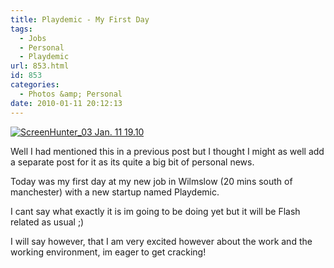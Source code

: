 ```yaml
---
title: Playdemic - My First Day
tags:
  - Jobs
  - Personal
  - Playdemic
url: 853.html
id: 853
categories:
  - Photos &amp; Personal
date: 2010-01-11 20:12:13
---
```


[![](https://mikecann.co.uk/wp-content/uploads/2010/01/ScreenHunter_03-Jan.-11-19.10.jpg "ScreenHunter_03 Jan. 11 19.10")](https://mikecann.co.uk/wp-content/uploads/2010/01/ScreenHunter_03-Jan.-11-19.10.jpg)

Well I had mentioned this in a previous post but I thought I might as well add a separate post for it as its quite a big bit of personal news.
<!-- more -->
Today was my first day at my new job in Wilmslow (20 mins south of manchester) with a new startup named Playdemic.

I cant say what exactly it is im going to be doing yet but it will be Flash related as usual ;)

I will say however, that I am very excited however about the work and the working environment, im eager to get cracking!